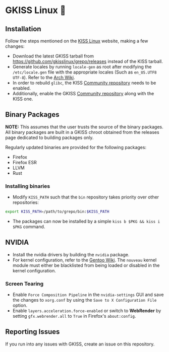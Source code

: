 # GKISS Linux 🐂

## Installation

Follow the steps mentioned on the [KISS Linux](https://k1ss.org/install) website, making a few changes:

* Download the latest GKISS tarball from https://github.com/gkisslinux/grepo/releases instead of the KISS tarball.
* Generate locales by running `locale-gen` as root after modifying the `/etc/locale.gen` file with the appropriate locales (Such as `en_US.UTF8 UTF-8`). Refer to the [Arch Wiki](https://wiki.archlinux.org/index.php/Locale).
* In order to rebuild `glibc`, the KISS [Community repository](https://github.com/kisslinux/community) needs to be enabled.
* Additionally, enable the GKISS [Community repository](https://github.com/gkisslinux/gcommunity) along with the KISS one.

## Binary Packages

**NOTE:** This assumes that the user trusts the source of the binary packages. All binary packages are built in a GKISS chroot obtained from the releases page dedicated to building packages only.

Regularly updated binaries are provided for the following packages:
* Firefox
* Firefox ESR
* LLVM
* Rust

### Installing binaries

* Modify `KISS_PATH` such that the `bin` repository takes priority over other repositories:
```sh
export KISS_PATH=/path/to/grepo/bin:$KISS_PATH
```
* The packages can now be installed by a simple `kiss b $PKG && kiss i $PKG` command.

## NVIDIA

* Install the nvidia drivers by building the `nvidia` package.
* For kernel configuration, refer to the [Gentoo Wiki](https://wiki.gentoo.org/wiki/NVIDIA/nvidia-drivers#Kernel_compatibility). The `nouveau` kernel module must either be blacklisted from being loaded or disabled in the kernel configuration.

### Screen Tearing
* Enable `Force Composition Pipeline` in the `nvidia-settings` GUI and save the changes to `xorg.conf` by using the `Save to X Configuration File` option.
* Enable `layers.acceleration.force-enabled` or switch to **WebRender** by setting `gfx.webrender.all` to `True` in Firefox's `about:config`.

## Reporting Issues

If you run into any issues with GKISS, create an issue on this repository.

